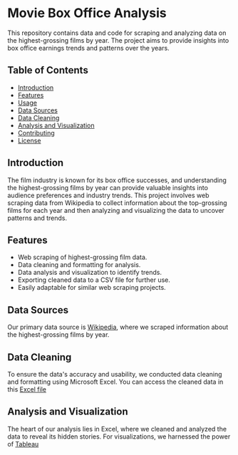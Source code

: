 # Movie Box Office Analysis

This repository contains data and code for scraping and analyzing data on the highest-grossing films by year. The project aims to provide insights into box office earnings trends and patterns over the years.

## Table of Contents

- [Introduction](#introduction)
- [Features](#features)
- [Usage](#usage)
- [Data Sources](#data-sources)
- [Data Cleaning](#data-cleaning)
- [Analysis and Visualization](#analysis-and-visualization)
- [Contributing](#contributing)
- [License](#license)

## Introduction

The film industry is known for its box office successes, and understanding the highest-grossing films by year can provide valuable insights into audience preferences and industry trends. This project involves web scraping data from Wikipedia to collect information about the top-grossing films for each year and then analyzing and visualizing the data to uncover patterns and trends.

## Features

- Web scraping of highest-grossing film data.
- Data cleaning and formatting for analysis.
- Data analysis and visualization to identify trends.
- Exporting cleaned data to a CSV file for further use.
- Easily adaptable for similar web scraping projects.

## Data Sources

Our primary data source is [Wikipedia](https://en.wikipedia.org/wiki/List_of_highest-grossing_films#High-grossing_films_by_year), where we scraped information about the highest-grossing films by year.

## Data Cleaning

To ensure the data's accuracy and usability, we conducted data cleaning and formatting using Microsoft Excel. You can access the cleaned data in this [Excel file](https://github.com/Adesuaayo/Web-Scraped-Highest-Grossing-Films-/blob/main/highest_gross_films_by_year.xlsx)

## Analysis and Visualization

The heart of our analysis lies in Excel, where we cleaned and analyzed the data to reveal its hidden stories. For visualizations, we harnessed the power of  [Tableau](https://public.tableau.com/views/Highest_GrossFilmsbyyear/Dashboard1?:language=en-US&:display_count=n&:origin=viz_share_link)


